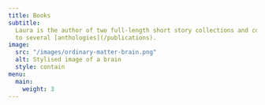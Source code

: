 ```yaml
---
title: Books
subtitle:
  Laura is the author of two full-length short story collections and contributor
  to several [anthologies](/publications).
image:
  src: "/images/ordinary-matter-brain.png"
  alt: Stylised image of a brain
  style: contain
menu:
  main:
    weight: 3
---
```

